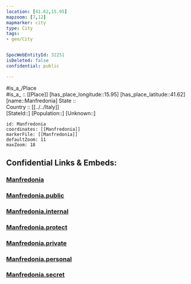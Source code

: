 ```yaml
---
location: [41.62,15.95] 
mapzoom: [7,12] 
mapmarker: city 
type: City
tags:
- geo/City


SpocWebEntityId: 32251
isDeleted: false
confidential: public

---
```

#is_a_/Place  
#is_a_ :: [[Place]] 
[has_place_longitude::15.95] 
[has_place_latitude::41.62] 
[name::Manfredonia] 
State ::  
Country :: [[../../Italy]]  
[StateId::] 
[Population::] 
[Unknown::] 


```leaflet
id: Manfredonia
coordinates: [[Manfredonia]] 
markerFile: [[Manfredonia]] 
defaultZoom: 11 
maxZoom: 18
```


## Confidential Links & Embeds: 

### [Manfredonia](/_Standards/Earth/Continent/Europe/Europe~South/Italy/City/Manfredonia.md) 

### [Manfredonia.public](/_public/Earth/Continent/Europe/Europe~South/Italy/City/Manfredonia.public.md) 

### [Manfredonia.internal](/_internal/Earth/Continent/Europe/Europe~South/Italy/City/Manfredonia.internal.md) 

### [Manfredonia.protect](/_protect/Earth/Continent/Europe/Europe~South/Italy/City/Manfredonia.protect.md) 

### [Manfredonia.private](/_private/Earth/Continent/Europe/Europe~South/Italy/City/Manfredonia.private.md) 

### [Manfredonia.personal](/_personal/Earth/Continent/Europe/Europe~South/Italy/City/Manfredonia.personal.md) 

### [Manfredonia.secret](/_secret/Earth/Continent/Europe/Europe~South/Italy/City/Manfredonia.secret.md)


